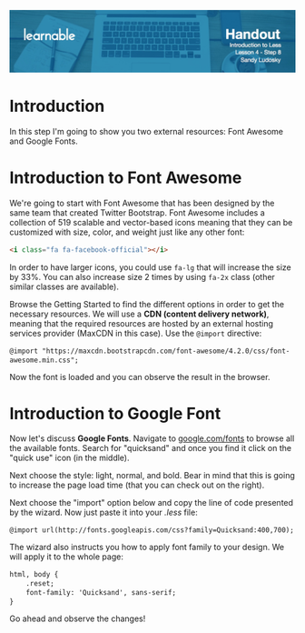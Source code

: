 ![](headers/4-8.jpg)
# Introduction

In this step I'm going to show you two external resources: Font Awesome and Google Fonts.

# Introduction to Font Awesome

We're going to start with Font Awesome that has been designed by the same team that created Twitter Bootstrap. Font Awesome includes a collection of 519 scalable and vector-based icons meaning that they can be customized with size, color, and weight just like any other font:

```html
<i class="fa fa-facebook-official"></i>
```

In order to have larger icons, you could use `fa-lg` that will increase the size by 33%. You can also increase size 2 times by using `fa-2x` class (other similar classes are available).

Browse the Getting Started to find the different options in order to get the necessary resources. We will use a **CDN (content delivery network)**, meaning that the required resources are hosted by an external hosting services provider (MaxCDN in this case). Use the `@import` directive:

```less
@import "https://maxcdn.bootstrapcdn.com/font-awesome/4.2.0/css/font-awesome.min.css";
```

Now the font is loaded and you can observe the result in the browser.

# Introduction to Google Font

Now let's discuss **Google Fonts**. Navigate to [google.com/fonts](http://www.google.com/fonts) to browse all the available fonts. Search for "quicksand" and once you find it click on the "quick use" icon (in the middle).

Next choose the style: light, normal, and bold. Bear in mind that this is going to increase the page load time (that you can check out on the right).

Next choose the "import" option below and copy the line of code presented by the wizard. Now just paste it into your *.less* file:

```less
@import url(http://fonts.googleapis.com/css?family=Quicksand:400,700);
```

The wizard also instructs you how to apply font family to your design. We will apply it to the whole page:

```less
html, body {
	.reset;
	font-family: 'Quicksand', sans-serif;
}
```

Go ahead and observe the changes!